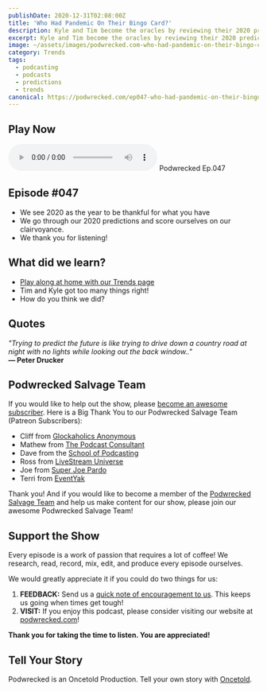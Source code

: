```yaml
---
publishDate: 2020-12-31T02:08:00Z
title: 'Who Had Pandemic On Their Bingo Card?'
description: Kyle and Tim become the oracles by reviewing their 2020 predictions and seeing how close they came to predicting the future of podcasting.
excerpt: Kyle and Tim become the oracles by reviewing their 2020 predictions and seeing how close they came to predicting the future of podcasting.
image: ~/assets/images/podwrecked.com-who-had-pandemic-on-their-bingo-card-960x400.jpg
category: Trends
tags:
  - podcasting
  - podcasts
  - predictions
  - trends
canonical: https://podwrecked.com/ep047-who-had-pandemic-on-their-bingo-card
---
```


## Play Now

<audio id="player" controls type="audio/mpeg" src="https://storage.googleapis.com/storage.oncetold.net/80000029/20800103/pw047-who-had-pandemic-on-their-bingo-card.mp3">Your browser does not support the audio element.</audio>
Podwrecked Ep.047

## Episode #047

- We see 2020 as the year to be thankful for what you have
- We go through our 2020 predictions and score ourselves on our clairvoyance.
- We thank you for listening!

## What did we learn?

- <a href="./trends">Play along at home with our Trends page</a>
- Tim and Kyle got too many things right!
- How do you think we did?

## Quotes

_"Trying to predict the future is like trying to drive down a country road at night with no lights while looking out the back window.."_<br />
**― Peter Drucker**

## Podwrecked Salvage Team

If you would like to help out the show, please <a href="https://www.patreon.com/gagglepod" target="_blank">become an awesome subscriber</a>. Here is a Big Thank You to our Podwrecked Salvage Team (Patreon Subscribers):

- Cliff from <a href="#" target="_blank">Glockaholics Anonymous</a>
- Mathew from <a href="https://thepodcastconsultant.com/" target="_blank">The Podcast Consultant</a>
- Dave from the <a href="https://schoolofpodcasting.com/" target="_blank">School of Podcasting</a>
- Ross from <a href="https://livestreamuniverse.com/" target="_blank">LiveStream Universe</a>
- Joe from <a href="http://superjoepardo.com/" target="_blank">Super Joe Pardo</a>
- Terri from <a href="https://www.eventyak.com/" target="_blank">EventYak</a>

Thank you! And if you would like to become a member of the <a href="https://www.patreon.com/gagglepod" target="_blank">Podwrecked Salvage Team</a> and help us make content for our show, please join our awesome Podwrecked Salvage Team!

## Support the Show

Every episode is a work of passion that requires a lot of coffee! We research, read, record, mix, edit, and produce every episode ourselves.

We would greatly appreciate it if you could do two things for us:

1. **FEEDBACK:** Send us a <a href="mailto:podwrecked@gmail.com" target="_blank">quick note of encouragement to us</a>. This keeps us going when times get tough!
1. **VISIT:** If you enjoy this podcast, please consider visiting our website at <a href="https://podwrecked.com" target="_blank">podwrecked.com</a>!

**Thank you for taking the time to listen. You are appreciated!**

## Tell Your Story

Podwrecked is an Oncetold Production. Tell your own story with <a href="https://oncetold.us" target="_blank">Oncetold</a>.
